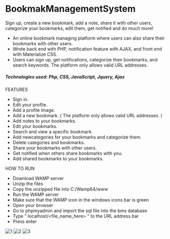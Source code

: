 # BookmakManagementSystem

Sign up, create a new bookmark, add a note, share it with other users, categorize your bookmarks, edit them, get notified and do much more!

* An online bookmark managing platform where users can also share their bookmarks with other users.
* Wrote back end with PHP, notification feature with AJAX, and front end with Materialize CSS.
* Users can sign up, get notifications, categorize their bookmarks, and search keywords. The platform only allows valid URL addresses.

##### Technologies used: Php, CSS, JavaScript, Jquery, Ajax

FEATURES
- Sign in.
- Edit your profile.
- Add a profile image.
- Add a new bookmark. ( The platform only allows valid URL addresses. )
- Add notes to your bookmarks.
- Edit your bookmarks.
- Search and view a specific bookmark.
- Add newcategories for your bookmarks and categorize them.
- Delete categories and bookmarks.
- Share your bookmarks with other users.
- Get notified when others share bookmarks with you.
- Add shared bookmarks to your bookmarks.

HOW TO RUN
- Download WAMP server
- Unzip the files
- Copy the unzipped file into C:/Wamp64/www
- Run the WAMP server
- Make sure that the WAMP icon in the windows icons bar is green
- Open your browser
- Go to phpmyadmin and import the sql file into the bms database
- Type " localhost/<file_name_here> " to the URL address bar
- Press enter


![1](https://user-images.githubusercontent.com/58864953/100450040-04602600-30c6-11eb-9583-537e14d9a834.jpg)
![2](https://user-images.githubusercontent.com/58864953/100450044-0629e980-30c6-11eb-803f-27dafd10b8f9.jpg)
![3](https://user-images.githubusercontent.com/58864953/100450050-075b1680-30c6-11eb-8be6-7dac53746880.jpg)



